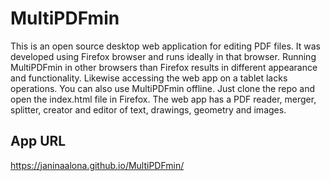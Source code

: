 # MultiPDFmin
This is an open source desktop web application for editing PDF files. It was developed using Firefox browser and runs ideally in that browser. Running MultiPDFmin in other browsers than Firefox results in different appearance and functionality. Likewise accessing the web app on a tablet lacks operations. 
You can also use MultiPDFmin offline. Just clone the repo and open the index.html file in Firefox. The web app has a PDF reader, merger, splitter, creator and editor of text, drawings, geometry and images. 

## App URL
<a href="https://janinaalona.github.io/MultiPDFmin/" target="_blank">https://janinaalona.github.io/MultiPDFmin/</a>